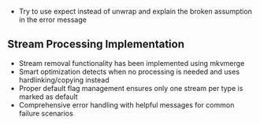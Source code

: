 - Try to use expect instead of unwrap and explain the broken assumption in the error message

## Stream Processing Implementation

- Stream removal functionality has been implemented using mkvmerge
- Smart optimization detects when no processing is needed and uses hardlinking/copying instead
- Proper default flag management ensures only one stream per type is marked as default
- Comprehensive error handling with helpful messages for common failure scenarios
